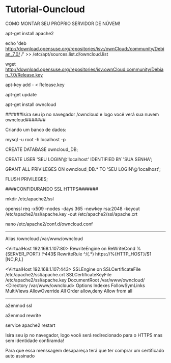 # Tutorial-Ouncloud

COMO MONTAR SEU PRÓPRIO SERVIDOR DE NÚVEM!

apt-get install apache2

echo 'deb http://download.opensuse.org/repositories/isv:/ownCloud:/community/Debian_7.0/ /' >> /etc/apt/sources.list.d/owncloud.list

wget http://download.opensuse.org/repositories/isv:ownCloud:community/Debian_7.0/Release.key

apt-key add - < Release.key

apt-get update

apt-get install owncloud

######Isira seu ip no navegador /owncloud e logo você verá sua nuvem owncloud#######

Criando um banco de dados:

mysql -u root -h localhost -p

CREATE DATABASE owncloud_DB;

CREATE USER 'SEU LOGIN'@'localhost' IDENTIFIED BY 'SUA SENHA';

GRANT ALL PRIVILEGES ON owncloud_DB.* TO 'SEU LOGIN'@'localhost';

FLUSH PRIVILEGES;

####CONFIDURANDO SSL HTTPS#######

mkdir /etc/apache2/ssl

openssl req -x509 -nodes -days 365 -newkey rsa:2048 -keyout /etc/apache2/ssl/apache.key -out /etc/apache2/ssl/apache.crt

nano /etc/apache2/conf.d/owncloud.conf

****************************************************************

Alias /owncloud /var/www/owncloud

<VirtualHost 192.168.1.107:80>
    RewriteEngine on
    ReWriteCond %{SERVER_PORT} !^443$
    RewriteRule ^/(.*) https://%{HTTP_HOST}/$1 [NC,R,L]
</VirtualHost>

<VirtualHost 192.168.1.107:443>
    SSLEngine on
    SSLCertificateFile /etc/apache2/ssl/apache.crt
    SSLCertificateKeyFile /etc/apache2/ssl/apache.key
    DocumentRoot /var/www/owncloud/
<Directory /var/www/owncloud>
    Options Indexes FollowSymLinks MultiViews
    AllowOverride All
    Order allow,deny
    Allow from all
</Directory>
</VirtualHost>

******************************************************************
a2enmod ssl

a2enmod rewrite

service apache2 restart



Isira seu ip no navegador, logo você será redirecionado para o HTTPS mas sem identidade confiramda!

Para que essa menssagem desapareça terá que ter comprar um certificado auto assinado
